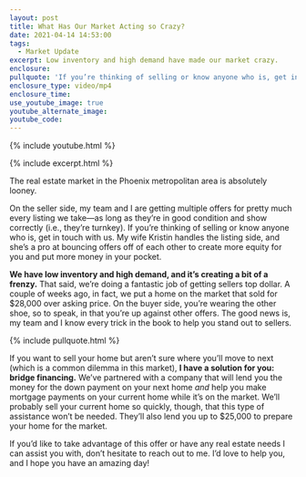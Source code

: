 ```yaml
---
layout: post
title: What Has Our Market Acting so Crazy?
date: 2021-04-14 14:53:00
tags:
  - Market Update
excerpt: Low inventory and high demand have made our market crazy.
enclosure:
pullquote: 'If you’re thinking of selling or know anyone who is, get in touch with us.'
enclosure_type: video/mp4
enclosure_time:
use_youtube_image: true
youtube_alternate_image:
youtube_code:
---
```

{% include youtube.html %}

{% include excerpt.html %}

The real estate market in the Phoenix metropolitan area is absolutely looney.&nbsp;

On the seller side, my team and I are getting multiple offers for pretty much every listing we take—as long as they’re in good condition and show correctly (i.e., they’re turnkey). If you’re thinking of selling or know anyone who is, get in touch with us. My wife Kristin handles the listing side, and she’s a pro at bouncing offers off of each other to create more equity for you and put more money in your pocket.&nbsp;

**We have low inventory and high demand, and it’s creating a bit of a frenzy.** That said, we’re doing a fantastic job of getting sellers top dollar. A couple of weeks ago, in fact, we put a home on the market that sold for $28,000 over asking price. On the buyer side, you’re wearing the other shoe, so to speak, in that you’re up against other offers. The good news is, my team and I know every trick in the book to help you stand out to sellers.

{% include pullquote.html %}

If you want to sell your home but aren’t sure where you’ll move to next (which is a common dilemma in this market), **I have a solution for you: bridge financing.** We’ve partnered with a company that will lend you the money for the down payment on your next home *and* help you make mortgage payments on your current home while it’s on the market. We’ll probably sell your current home so quickly, though, that this type of assistance won’t be needed. They’ll also lend you up to $25,000 to prepare your home for the market.&nbsp;

If you’d like to take advantage of this offer or have any real estate needs I can assist you with, don’t hesitate to reach out to me. I’d love to help you, and I hope you have an amazing day\!
